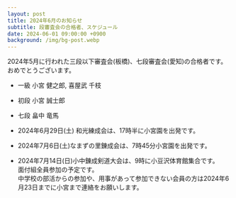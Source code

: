 ```yaml
---
layout: post
title: 2024年6月のお知らせ
subtitle: 段審査会の合格者、スケジュール
date: 2024-06-01 09:00:00 +0900
background: /img/bg-post.webp
---
```


2024年5月に行われた三段以下審査会(板橋)、七段審査会(愛知)の合格者です。  
おめでとうございます。

* 一級 小宮 健之郎, 喜屋武 千枝
* 初段 小宮 誠士郎
* 七段 畠中 竜馬

* 2024年6月29日(土) 和光練成会は、17時半に小宮園を出発です。
* 2024年7月6日(土)なまずの里錬成会は、7時45分小宮園を出発です。
* 2024年7月14日(日)小中錬成剣道大会は、9時に小豆沢体育館集合です。  
面付組全員参加の予定です。  
中学校の部活からの参加や、用事があって参加できない会員の方は2024年6月23日までに小宮まで連絡をお願いします。


